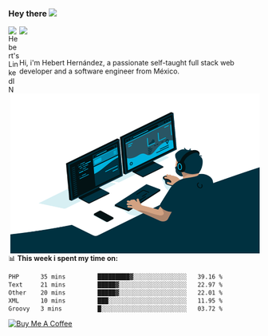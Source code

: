 ### Hey there <img src="https://media.giphy.com/media/hvRJCLFzcasrR4ia7z/giphy.gif" width="25px">
<a href="https://www.linkedin.com/in/evertcode/" target="_blank">
  <img align="left" alt="Hebert's LinkedIN" width="22px" src="https://raw.githubusercontent.com/peterthehan/peterthehan/master/assets/linkedin.svg" />
</a>

![](https://visitor-badge.glitch.me/badge?page_id=evertcode.evertcode)

<br />

Hi, i'm Hebert Hernández, a passionate self-taught full stack web developer and a software engineer from México.

<img align="right" alt="GIF" src="https://github.com/evertcode/evertcode/blob/master/code.gif?raw=true" width="500" height="320" />

📊 **This week i spent my time on:**

<!--START_SECTION:waka-->
```text
PHP      35 mins         █████████▓░░░░░░░░░░░░░░░   39.16 % 
Text     21 mins         █████▓░░░░░░░░░░░░░░░░░░░   22.97 % 
Other    20 mins         █████▓░░░░░░░░░░░░░░░░░░░   22.01 % 
XML      10 mins         ███░░░░░░░░░░░░░░░░░░░░░░   11.95 % 
Groovy   3 mins          █░░░░░░░░░░░░░░░░░░░░░░░░   03.72 % 
```
<!--END_SECTION:waka-->

<a href="https://www.buymeacoffee.com/evertcode" target="_blank"><img src="https://cdn.buymeacoffee.com/buttons/v2/default-red.png" alt="Buy Me A Coffee" width="150" ></a>

